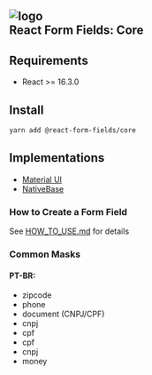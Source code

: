 ![logo](https://avatars2.githubusercontent.com/u/40718737?s=50&v=4)  
React Form Fields: Core
------------------------------


## Requirements 

* React >= 16.3.0

## Install

```bash
yarn add @react-form-fields/core
```

## Implementations

* [Material UI](https://github.com/react-form-fields/material-ui)
* [NativeBase](https://github.com/react-form-fields/native-base)

### How to Create a Form Field

See [HOW_TO_USE.md](https://github.com/react-form-fields/core/blob/master/HOW_TO_USE.md) for details

### Common Masks

#### PT-BR:

* zipcode
* phone
* document (CNPJ/CPF)
* cnpj
* cpf
* cpf
* cnpj
* money